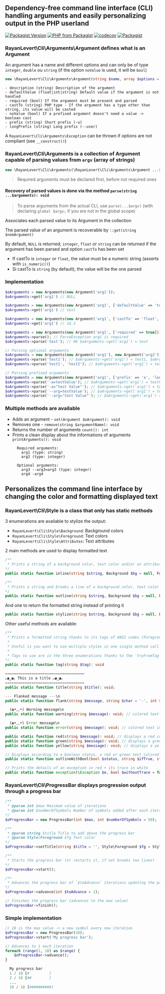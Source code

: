 ## Dependency-free command line interface (CLI) handling arguments and easily personalizing output in the PHP userland

[![Packagist Version](https://img.shields.io/packagist/v/rayanlevert/command-line-interface)](https://packagist.org/packages/rayanlevert/command-line-interface)
[![PHP from Packagist](https://img.shields.io/packagist/php-v/rayanlevert/command-line-interface)](https://packagist.org/packages/rayanlevert/command-line-interface)
[![codecov](https://codecov.io/gh/rayanlevert/command-line-interface/branch/main/graph/badge.svg)](https://codecov.io/gh/rayanlevert/command-line-interface)
[![Packagist](https://img.shields.io/packagist/dd/rayanlevert/command-line-interface)](https://packagist.org/packages/rayanlevert/command-line-interface/stats)

### **RayanLevert\Cli\Arguments\Argument** defines what is an Argument
An argument has a name and different options and can only be of type `integer`, `double` ou `string` (if the option `noValue` is used, it will be `bool`)

```php
new \RayanLevert\Cli\Arguments\Argument(string $name, array $options = [])
```

```
- description (string) Description of the argument
- defaultValue (float|int|string) Default value if the argument is not handled
- required (bool) If the argument must be present and parsed
- castTo (string) PHP type - If the argument has a type other than string, its value will be casted
- noValue (bool) If a prefixed argument doesn't need a value -> boolean cast
- prefix (string) Short prefix (-u)
- longPrefix (string) Long prefix (--user)
```

A `RayanLevert\Cli\Arguments\Exception` can be thrown if options are not compliant (see `__construct()`)

### **RayanLevert\Cli\Arguments** is a collection of Argument capable of parsing values from `argv` (array of strings)

```php
new \RayanLevert\Cli\Arguments(\RayanLevert\Cli\Arguments\Argument ...$oArguments)
```

> Required arguments must be declared first, before not required ones

#### Recovery of parsed values is done via the method `parse(string ...$arguments): void`
> To parse arguments from the actual CLI, use `parse(...$argv)` (with declaring `global $argv;` if you are not in the global scope)

Associates each parsed value to its Argument in the collection

The parsed value of an argument is recoverable by `::get(string $nomArgument)`

By default, `NULL` is returned; `integer`, `float` or `string` can be returned if the argument has been parsed and option `castTo` has been set

- If castTo is `integer` or `float`, the value must be a numeric string (asserts with `is_numeric()`)
- Si castTo is `string` (by default), the value will be the one parsed

### Implementation
```php
$oArguments = new Arguments(new Argument('arg1'));
$oArguments->get('arg1') // NULL

$oArguments = new Arguments(new Argument('arg1', ['defaultValue' => 'test']));
$oArguments->get('arg1') // test

$oArguments = new Arguments(new Argument('arg1', ['castTo' => 'float', 'defaultValue' => 14.3]));
$oArguments->get('arg1') // 14.3

$oArguments = new Arguments(new Argument('arg1', ['required' => true]));
$oArguments->parse(); // ParseException arg1 is required
$oArguments->parse('test'); // OK $oArguments->get('arg1') = test

// Parsing optional arguments
$oArguments = new Arguments(new Argument('arg1'), new Argument('arg2'));
$oArguments->parse('test1'); // $oArguments->get('arg1') = test1, $oArguments->get('arg1') = NULL
$oArguments->parse('test1', 'test2'); // $oArguments->get('arg1') = test1, $oArguments->get('arg1') = test2

// Parsing prefixed arguments
$oArguments = new Arguments(new Argument('arg1', ['prefix' => 'a', 'longPrefix' => 'arg']));
$oArguments->parse('-a=testValue'); // $oArguments->get('arg1') = testValue
$oArguments->parse('-a="test Value"'); // $oArguments->get('arg1') = test Value
$oArguments->parse('--arg=testValue'); // $oArguments->get('arg1') = testValue
$oArguments->parse('--arg="test Value"'); // $oArguments->get('arg1') = test Value
```

### Multiple methods are available

- Adds an argument - `set(Argument $oArgument): void`
- Removes one - `remove(string $argumentName): void`
- Returns the number of arguments `count(): int`
- Prints a clean display about the informations of arguments `printArguments(): void`
  ```
    Required arguments:
      arg1 (type: string)
      arg2 (type: integer)

    Optional arguments:
      arg3 --arg3=arg3 (type: integer)
      arg4 -arg4
  ```

## Personalizes the command line interface by changing the color and formatting displayed text

### **RayanLevert\Cli\Style** is a class that only has static methods

3 enumerations are available to stylize the output:

- `RayanLevert\Cli\Style\Background`: Background colors
- `RayanLevert\Cli\Style\Foreground`: Text colors
- `RayanLevert\Cli\Style\Attributes`: Text attributes

2 main methods are used to display formatted text

```php
/**
 * Prints a string of a background color, text color and/or an attribute
*/
public static function inline(string $string, Background $bg = null, Foreground $fg = null, Attribute $at = null): void;

/**
 * Prints a string and breaks a line of a background color, text color and/or an attribute
*/
public static function outline(string $string, Background $bg = null, Foreground $fg = null, Attribute $at = null): void;
```

And one to return the formatted string instead of printing it
```php
public static function stylize(string $string, Background $bg = null, Foreground $fg = null, Attribute $at = null): string;
```

Other useful methods are available:

```php
/**
 * Prints a formatted string thanks to its tags of ANSI codes (Foreground, Background and Attribute)
 *
 * Useful is you want to use multiple styles in one single method call
 *
 * Tags to use are in the three enumerations thanks to the 'tryFromTag' method
*/
public static function tag(string $tag): void

====================================
｡◕‿◕｡ This is a title ｡◕‿◕｡
====================================
public static function title(string $title): void;

--- Flanked message ---\n
public static function flank(string $message, string $char = '-', int $length = 3): void;

  (◍•﹏•) Warning message\n
public static function warning(string $message): void; // colored text in yellow

  (◍•﹏•) Error message\n
public static function error(string $message): void; // colored text in red

public static function red(string $message): void; // displays a red colored text and breaks a line
public static function green(string $message): void; // displays a green colored text and breaks a line
public static function yellow(string $message): void; // displays a yellow colored text and breaks a line

// Displays according to a boolean status, a red or green text colored message and breaks a line
public static function outlineWithBool(bool $status, string $ifTrue, string $ifFalse, string $toPrecede = ''): void;

// Prints the details of an exception in red + its trace in white
public static function exception(\Exception $e, bool $withoutTrace = false): void;
```

### **RayanLevert\Cli\ProgressBar displays progression output through a progress bar**

```php
/**
 * @param int $max Maximum value of iterations
 * @param int $numberOfSymbols Number of symbols added after each iteration
*/
$oProgressBar = new ProgressBar(int $max, int $numberOfSymbols = 50);

/**
 * @param string $title Title to add above the progress bar
 * @param Style\Foreground $fg Text color
*/
$oProgressBar->setTitle(string $title = '', Style\Foreground $fg = Style\Foreground::BLUE);

/**
 * Starts the progress bar (or restarts it, if not breaks two lines)
*/
$oProgressBar->start();

/**
 * Advances the progress bar of `$toAdvance` iterations updating the progression
*/
$oProgressBar->advance(int $toAdvance = 1);

// Finishes the progress bar (advances to the max value)
$oProgressBar->finish();
```

### Simple implementation

```php
// 10 is the max value -> a new symbol every new iteration
$oProgressBar = new ProgressBar(10);
$oProgressBar->start('My progress bar');

// Advances to 1 each iteration
foreach (range(1, 10) as $range) {
    $oProgressBar->advance();
}

  My progress bar
  1 / 10 [#         ]
  2 / 10 [##        ]
  ...
  10 / 10 [##########]
```